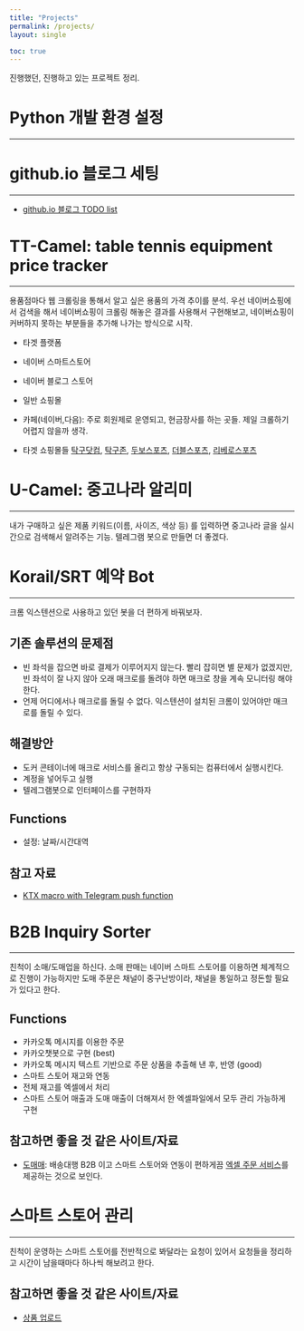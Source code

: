 ```yaml
---
title: "Projects"
permalink: /projects/
layout: single

toc: true
---
```


진행했던, 진행하고 있는 프로젝트 정리.

# Python 개발 환경 설정
***

# github.io 블로그 세팅 
***
+ [github.io 블로그 TODO list](/blog/blog-todo)

# TT-Camel: table tennis equipment price tracker
***
용품점마다 웹 크롤링을 통해서 알고 싶은 용품의 가격 추이를 분석. 우선 네이버쇼핑에서 검색을 해서 네이버쇼핑이 크롤링 해놓은 결과를 사용해서 구현해보고, 네이버쇼핑이 커버하지 못하는 부분들을 추가해 나가는 방식으로 시작.

+ 타겟 플랫폼
 + 네이버 스마트스토어
 + 네이버 블로그 스토어
 + 일반 쇼핑몰
 + 카페(네이버,다음): 주로 회원제로 운영되고, 현금장사를 하는 곳들. 제일 크롤하기 어렵지 않을까 생각.

+ 타겟 쇼핑몰들 [탁구닷컴](http://www.tak9.com/shop/main/index.php), [탁구존](https://www.takkuzone.com/), [두보스포츠](http://dbtak.co.kr/), [더블스포츠](https://smartstore.naver.com/doublesports?NaPm=ct%3Dk5q3qykl%7Cci%3Dcheckout%7Ctr%3Dds%7Ctrx%3D%7Chk%3D5b9e46f40513bdfe8cae88dc07fd3663a44e5020), [리베로스포츠](http://www.liberott.com/type6/index/index.htm?NaPm=ct%3Dk5q3rcss%7Cci%3Dcheckout%7Ctr%3Dds%7Ctrx%3D%7Chk%3D8d7612a4726a6218d70ead656fff58ba28931b7d) 

# U-Camel: 중고나라 알리미
***
내가 구매하고 싶은 제품 키워드(이름, 사이즈, 색상 등) 를 입력하면 중고나라 글을 실시간으로 검색해서 알려주는 기능. 텔레그램 봇으로 만들면 더 좋겠다.

# Korail/SRT 예약 Bot
***
크롬 익스텐션으로 사용하고 있던 봇을 더 편하게 바꿔보자.
## 기존 솔루션의 문제점
+ 빈 좌석을 잡으면 바로 결제가 이루어지지 않는다. 빨리 잡히면 별 문제가 없겠지만, 빈 좌석이 잘 나지 않아 오래 매크로를 돌려야 하면 매크로 창을 계속 모니터링 해야한다. 
+ 언제 어디에서나 매크로를 돌릴 수 없다. 익스텐션이 설치된 크롬이 있어야만 매크로를 돌릴 수 있다.

## 해결방안
+ 도커 콘테이너에 매크로 서비스를 올리고 항상 구동되는 컴퓨터에서 실행시킨다. 
+ 계정을 넣어두고 실행 
+ 텔레그램봇으로 인터페이스를 구현하자

## Functions
+ 설정: 날짜/시간대역

## 참고 자료
+ [KTX macro with Telegram push function](https://github.com/youngjin-k/ktx-macro)

# B2B Inquiry Sorter
*** 
친척이 소매/도매업을 하신다. 소매 판매는 네이버 스마트 스토어를 이용하면 체계적으로 진행이 가능하지만 도매 주문은 채널이 중구난방이라, 채널을 통일하고 정돈할 필요가 있다고 한다.

## Functions
+ 카카오톡 메시지를 이용한 주문
 + 카카오챗봇으로 구현 (best)
 + 카카오톡 메시지 텍스트 기반으로 주문 상품을 추출해 낸 후, 반영 (good)
+ 스마트 스토어 재고와 연동
 + 전체 재고를 엑셀에서 처리
 + 스마트 스토어 매출과 도매 매출이 더해져서 한 엑셀파일에서 모두 관리 가능하게 구현


## 참고하면 좋을 것 같은 사이트/자료
+ [도매매](http://domeme.com/index/): 배송대행 B2B 이고 스마트 스토어와 연동이 편하게끔 [엑셀 주문 서비스](http://domemedb.domeggook.com/index/notice/view.php?no=42)를 제공하는 것으로 보인다.

# 스마트 스토어 관리
***
친척이 운영하는 스마트 스토어를 전반적으로 봐달라는 요청이 있어서 요청들을 정리하고 시간이 남을때마다 하나씩 해보려고 한다.

## 참고하면 좋을 것 같은 사이트/자료
+ [상품 업로드](https://blog.naver.com/tripblog/221509453575)